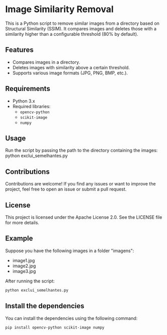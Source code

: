 # Image Similarity Removal

This is a Python script to remove similar images from a directory based on Structural Similarity (SSIM). It compares images and deletes those with a similarity higher than a configurable threshold (80% by default).

## Features

- Compares images in a directory.
- Deletes images with similarity above a certain threshold.
- Supports various image formats (JPG, PNG, BMP, etc.).

## Requirements

- Python 3.x
- Required libraries:
  - `opencv-python`
  - `scikit-image`
  - `numpy`

## Usage
Run the script by passing the path to the directory containing the images:
python exclui_semelhantes.py
## Contributions
Contributions are welcome! If you find any issues or want to improve the project, feel free to open an issue or submit a pull request.
## License
This project is licensed under the Apache License 2.0. See the LICENSE file for more details.

## Example

Suppose you have the following images in a folder "imagens":

- image1.jpg
- image2.jpg
- image3.jpg

After running the script:

```bash
python exclui_semelhantes.py
```

## Install the dependencies
You can install the dependencies using the following command:

```bash
pip install opencv-python scikit-image numpy
